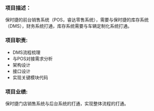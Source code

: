 ### 项目描述：
保时捷的前台销售系统（POS，睿达零售系统），需要与保时捷的库存系统（DMS），财务系统打通，库存系统需要与车辆定制化系统打通。

### 项目职责:
* DMS流程梳理
* 与POS对接需求分析
* 架构设计
* 接口设计
* 实现关键模块代码

### 项目业绩:
保时捷门店销售系统与后台系统的打通，实现整体流程的打通。